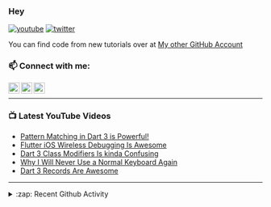 ### Hey

[![youtube](https://img.shields.io/static/v1?label=@RobertBrunhage&message=Subscribe&logo=YouTube&color=FF0000&style=for-the-badge)](http://bit.ly/2SUyRhx)
[![twitter](https://img.shields.io/twitter/follow/robertbrunhage?color=%231DA1F2&logo=twitter&style=for-the-badge)](https://twitter.com/intent/follow?original_referer=https%3A%2F%2Fgithub.com%2Frobertbrunhage&screen_name=robertbrunhage)

You can find code from new tutorials over at [My other GitHub Account](https://github.com/Robert-Brunhage-Organization)

### 📫 Connect with me:

[<img align="left" alt="RobertBrunhage | YouTube" width="22px" src="https://cdn.jsdelivr.net/npm/simple-icons@v3/icons/youtube.svg" />][youtube]
[<img align="left" alt="RobertBrunhage | Twitter" width="22px" src="https://cdn.jsdelivr.net/npm/simple-icons@v3/icons/twitter.svg" />][twitter]
[<img align="left" alt="RobertBrunhageDev | Instagram" width="22px" src="https://cdn.jsdelivr.net/npm/simple-icons@v3/icons/instagram.svg" />][instagram]

<br />

---

### 📺 Latest YouTube Videos
<!-- YOUTUBE:START -->
- [Pattern Matching in Dart 3 is Powerful!](https://www.youtube.com/watch?v=j3fzeDpd2ts)
- [Flutter iOS Wireless Debugging Is Awesome](https://www.youtube.com/watch?v=atbStqnPXC8)
- [Dart 3 Class Modifiers Is kinda Confusing](https://www.youtube.com/watch?v=Od49lG0ez0o)
- [Why I Will Never Use a Normal Keyboard Again](https://www.youtube.com/watch?v=t4KCvFumRMs)
- [Dart 3 Records Are Awesome](https://www.youtube.com/watch?v=aWOyc3HG9XM)
<!-- YOUTUBE:END -->

---

<details>
  <summary>:zap: Recent Github Activity</summary>
  
<!--START_SECTION:activity-->
1. ❗ Opened issue [#34](https://github.com/frankroeder/parrot.nvim/issues/34) in [frankroeder/parrot.nvim](https://github.com/frankroeder/parrot.nvim)
2. 🗣 Commented on [#32](https://github.com/frankroeder/parrot.nvim/issues/32#issuecomment-2254343699) in [frankroeder/parrot.nvim](https://github.com/frankroeder/parrot.nvim)
3. 💪 Opened PR [#33](https://github.com/frankroeder/parrot.nvim/pull/33) in [frankroeder/parrot.nvim](https://github.com/frankroeder/parrot.nvim)
4. 🗣 Commented on [#32](https://github.com/frankroeder/parrot.nvim/issues/32#issuecomment-2253769646) in [frankroeder/parrot.nvim](https://github.com/frankroeder/parrot.nvim)
5. 🗣 Commented on [#32](https://github.com/frankroeder/parrot.nvim/issues/32#issuecomment-2252771842) in [frankroeder/parrot.nvim](https://github.com/frankroeder/parrot.nvim)
<!--END_SECTION:activity-->

</details>

[twitter]: https://twitter.com/robertbrunhage
[youtube]: https://youtube.com/c/robertbrunhage
[instagram]: https://instagram.com/robertbrunhagedev
